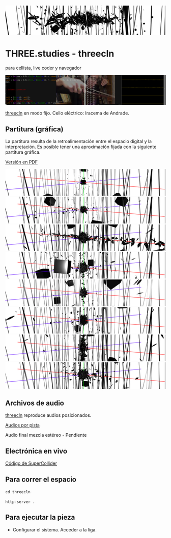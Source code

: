 ![th](https://github.com/EmilioOcelotl/THREE.studies/blob/main/threecln/img/bannerPrincipal.png)

# THREE.studies - threecln

para cellista, live coder y navegador

![th](https://github.com/EmilioOcelotl/THREE.studies/blob/main/threecln/img/bannerTh.png)

[threecln](http://threecln.piranhalab.cc) en modo fijo. Cello eléctrico: Iracema de Andrade.

## Partitura (gráfica)

La partitura resulta de la retroalimentación entre el espacio digital y la interpretación. Es posible tener una aproximación fijada con la siguiente partitura gráfica. 

[Versión en PDF](https://github.com/EmilioOcelotl/THREE.studies/blob/main/threecln/pdf/final.pdf)

![th](https://github.com/EmilioOcelotl/THREE.studies/blob/main/threecln/img/01.png)
![th](https://github.com/EmilioOcelotl/THREE.studies/blob/main/threecln/img/02.png)
![th](https://github.com/EmilioOcelotl/THREE.studies/blob/main/threecln/img/03.png)
![th](https://github.com/EmilioOcelotl/THREE.studies/blob/main/threecln/img/04.png)
![th](https://github.com/EmilioOcelotl/THREE.studies/blob/main/threecln/img/05.png)
![th](https://github.com/EmilioOcelotl/THREE.studies/blob/main/threecln/img/06.png)
![th](https://github.com/EmilioOcelotl/THREE.studies/blob/main/threecln/img/07.png)
![th](https://github.com/EmilioOcelotl/THREE.studies/blob/main/threecln/img/08.png)

## Archivos de audio

[threecln](http://threecln.piranhalab.cc) reproduce audios posicionados.

[Audios por pista](https://github.com/EmilioOcelotl/THREE.studies/tree/main/threecln/sounds)

Audio final mezcla estéreo - Pendiente

## Electrónica en vivo

[Código de SuperCollider](https://github.com/EmilioOcelotl/THREE.studies/blob/main/threecln/sc/musicaUNAM.scd)

## Para correr el espacio

`cd threecln`

`http-server .`

## Para ejecutar la pieza

- Configurar el sistema. 
Acceder a la liga. 